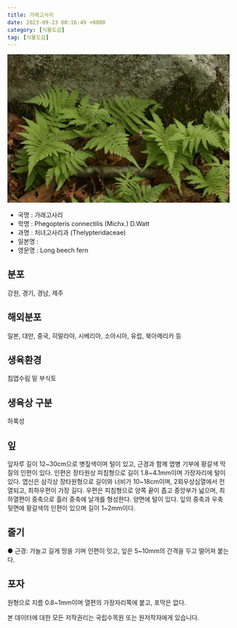 ```yaml
---
title: 가래고사리
date: 2023-09-23 00:16:49 +0800
category: [식물도감]
tag: [식물도감]
---
```




![가래고사리](/assets/img/fileUpload/plants/basic/Davalliaceae/Thelypteris/3712/3712_1_th2.jpg)
- 국명 : 가래고사리
- 학명 : Phegopteris connectilis (Michx.) D.Watt
- 과명 : 처녀고사리과 (Thelypteridaceae)
- 일본명 : 
- 영문명 : Long beech fern


## 분포
강원, 경기, 경남, 제주
## 해외분포
일본, 대만, 중국, 히말라야, 시베리아, 소아시아, 유럽, 북아메리카 등
## 생육환경
침엽수림 밑 부식토
## 생육상 구분
하록성
## 잎
잎자루 길이 12~30cm으로 볏짚색이며 털이 있고, 근경과 함께 엽병 기부에 황갈색 막질의 인편이 있다. 인편은 장타원상 피침형으로 길이 1.8~4.1mm이며 가장자리에 털이 있다. 엽신은 삼각상 장타원형으로 길이와 너비가 10~18cm이며, 2회우상심열에서 전열되고, 최하우편이 가장 길다. 우편은 피침형으로 양쪽 끝이 좁고 중앙부가 넓으며, 최하열편이 중축으로 흘러 중축에 날개를 형성한다. 양면에 털이 있다. 잎의 중축과 우축 뒷면에 황갈색의 인편이 있으며 길이 1~2mm이다.
## 줄기
● 근경: 가늘고 길게 땅을 기며 인편이 잇고, 잎은 5~10mm의 간격을 두고 떨어져 붙는다.
## 포자
원형으로 지름 0.8~1mm이며 열편의 가장자리쪽에 붙고, 포막은 없다.






본 데이터에 대한 모든 저작권리는 국립수목원 또는 원저작자에게 있습니다.
